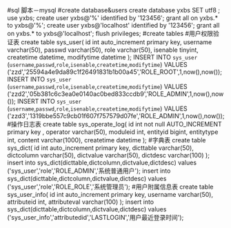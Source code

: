 #sql 脚本－mysql#create database&userscreate database yxbs SET utf8 ;use yxbs;create user yxbs@'%' identified by '123456';grant all on yxbs.* to yxbs@'%';create user yxbs@'localhost' identified by '123456';grant all on yxbs.* to yxbs@'localhost';flush privileges;#create tables#用户权限验证表create table sys_user(id int auto_increment primary key,username varchar(50),passwd varchar(50),role varchar(50),isenable tinyint,createtime datetime,modifytime datetime);INSERT INTO `sys_user` (`username`,`passwd`,`role`,`isenable`,`createtime`,`modifytime`) VALUES ('zzd','25594a4e9da89c1f26491831b1b00a45','ROLE_ROOT',1,now(),now());INSERT INTO `sys_user` (`username`,`passwd`,`role`,`isenable`,`createtime`,`modifytime`) VALUES ('zzd2','05b381c6c3ea0e0140ac0bed833ccdb9','ROLE_ADMIN',1,now(),now());INSERT INTO `sys_user` (`username`,`passwd`,`role`,`isenable`,`createtime`,`modifytime`) VALUES ('zzd3','1319bbe557c9cb01f607f757579d07fe','ROLE_ADMIN',1,now(),now());#操作日志表create table sys_operate_log(id int not null AUTO_INCREMENT primary key ,operator varchar(50),moduleid int,entityid bigint,entitytype int,content varchar(1000),createtime datetime);#字典表create table sys_dict(id int auto_increment primary key,dicttable varchar(50),dictcolumn varchar(50),dictvalue varchar(50),dictdesc varchar(100));insert into sys_dict(dicttable,dictcolumn,dictvalue,dictdesc)values ('sys_user','role','ROLE_ADMIN','系统普通用户');insert into sys_dict(dicttable,dictcolumn,dictvalue,dictdesc)values ('sys_user','role','ROLE_ROLE','系统管理员');#用户附属信息表create table sys_user_info(	id int auto_increment primary key,	username varchar(50),	attributeid int,	attributeval varchar(100));insert into sys_dict(dicttable,dictcolumn,dictvalue,dictdesc)values ('sys_user_info','attributedid','LASTLOGIN','用户最近登录时间'); 